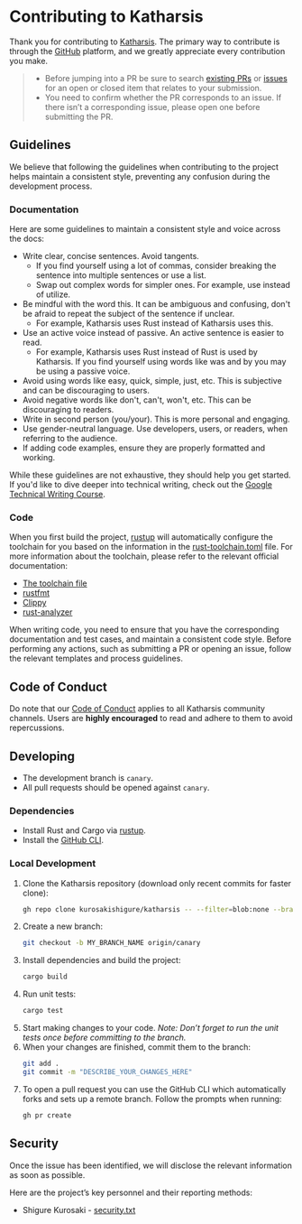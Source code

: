 # Contributing to Katharsis

Thank you for contributing to [Katharsis](https://github.com/kurosakishigure/katharsis). The primary way to contribute is through the [GitHub](https://github.com) platform, and we greatly appreciate every contribution you make.

> - Before jumping into a PR be sure to search [existing PRs](https://github.com/kurosakishigure/katharsis/pulls) or [issues](https://github.com/kurosakishigure/katharsis/issues) for an open or closed item that relates to your submission.
> - You need to confirm whether the PR corresponds to an issue. If there isn’t a corresponding issue, please open one before submitting the PR.

## Guidelines

We believe that following the guidelines when contributing to the project helps maintain a consistent style, preventing any confusion during the development process.

### Documentation

Here are some guidelines to maintain a consistent style and voice across the docs:

- Write clear, concise sentences. Avoid tangents.
    - If you find yourself using a lot of commas, consider breaking the sentence into multiple sentences or use a list.
    - Swap out complex words for simpler ones. For example, use instead of utilize.
- Be mindful with the word this. It can be ambiguous and confusing, don't be afraid to repeat the subject of the sentence if unclear.
    - For example, Katharsis uses Rust instead of Katharsis uses this.
- Use an active voice instead of passive. An active sentence is easier to read.
    - For example, Katharsis uses Rust instead of Rust is used by Katharsis. If you find yourself using words like was and by you may be using a passive voice.
- Avoid using words like easy, quick, simple, just, etc. This is subjective and can be discouraging to users.
- Avoid negative words like don't, can't, won't, etc. This can be discouraging to readers.
- Write in second person (you/your). This is more personal and engaging.
- Use gender-neutral language. Use developers, users, or readers, when referring to the audience.
- If adding code examples, ensure they are properly formatted and working.

While these guidelines are not exhaustive, they should help you get started. If you'd like to dive deeper into technical writing, check out the [Google Technical Writing Course](https://developers.google.com/tech-writing/overview).

### Code

When you first build the project, [rustup](https://github.com/rust-lang/rustup) will automatically configure the toolchain for you based on the information in the [rust-toolchain.toml](rust-toolchain.toml) file. For more information about the toolchain, please refer to the relevant official documentation:

- [The toolchain file](https://rust-lang.github.io/rustup/overrides.html#the-toolchain-file)
- [rustfmt](https://rust-lang.github.io/rustfmt)
- [Clippy](https://doc.rust-lang.org/clippy)
- [rust-analyzer](https://rust-analyzer.github.io)

When writing code, you need to ensure that you have the corresponding documentation and test cases, and maintain a consistent code style. Before performing any actions, such as submitting a PR or opening an issue, follow the relevant templates and process guidelines.

## Code of Conduct

Do note that our [Code of Conduct](CODE_OF_CONDUCT.md) applies to all Katharsis community channels. Users are **highly encouraged** to read and adhere to them to avoid repercussions.

## Developing

- The development branch is `canary`.
- All pull requests should be opened against `canary`.

### Dependencies

- Install Rust and Cargo via [rustup](https://rustup.rs).
- Install the [GitHub CLI](https://github.com/cli/cli#installation).

### Local Development

1. Clone the Katharsis repository (download only recent commits for faster clone):
   ```bash
   gh repo clone kurosakishigure/katharsis -- --filter=blob:none --branch canary --single-branch
   ```
2. Create a new branch:
   ```bash
   git checkout -b MY_BRANCH_NAME origin/canary
   ```
3. Install dependencies and build the project:
   ```bash
   cargo build
   ```
4. Run unit tests:
   ```bash
   cargo test
   ```
5. Start making changes to your code.
   _Note: Don’t forget to run the unit tests once before committing to the branch._
6. When your changes are finished, commit them to the branch:
   ```bash
   git add .
   git commit -m "DESCRIBE_YOUR_CHANGES_HERE"
   ```
7. To open a pull request you can use the GitHub CLI which automatically forks and sets up a remote branch. Follow the prompts when running:
   ```bash
   gh pr create
   ```

## Security

Once the issue has been identified, we will disclose the relevant information as soon as possible.

Here are the project’s key personnel and their reporting methods:

- Shigure Kurosaki - [security.txt](https://hqsy.net/.well-known/security.txt)
